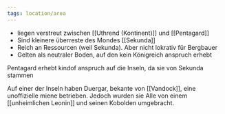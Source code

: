 ```yaml
---
tags: location/area
---
```


- liegen verstreut zwischen [[Uthrend (Kontinent)]] und [[Pentagard]]
- Sind kleinere überreste des Mondes [[Sekunda]]
- Reich an Ressourcen (weil Sekunda). Aber nicht lokrativ für Bergbauer
- Gelten als neutraler Boden, auf den kein Königreich anspruch erhebt

Pentagard erhebt kindof anspruch auf die Inseln, da sie von Sekunda stammen

Auf einer der Inseln haben Duergar, bekante von [[Vandock]], eine unoffizielle miene betrieben. Jedoch wurden sie Alle von einem [[unheimlichen Leonin]] und seinen Kobolden umgebracht.